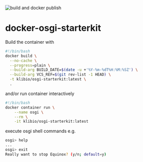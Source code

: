 ![build and docker publish](https://github.com/klibio/docker-osgi-starterkit/actions/workflows/actions_build.yml/badge.svg)
# docker-osgi-starterkit

Build the container with 

```bash
#!/bin/bash
docker build \
  --no-cache \
  --progress=plain \
  --build-arg BUILD_DATE=$(date -u +'%Y-%m-%dT%H:%M:%SZ') \
  --build-arg VCS_REF=$(git rev-list -1 HEAD) \
  -t klibio/osgi-starterkit:latest \
  .
```
and/or run container interactively

```bash
#!/bin/bash
docker container run \
    --name osgi \
    --rm \
    -it klibio/osgi-starterkit:latest
```

execute osgi shell commands e.g.
```bash
osgi> help
...
osgi> exit
Really want to stop Equinox? (y/n; default=y)
```
